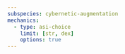 ```yaml
---
subspecies: cybernetic-augmentation
mechanics:
  - type: asi-choice
    limit: [str, dex]
    options: true
---
```

